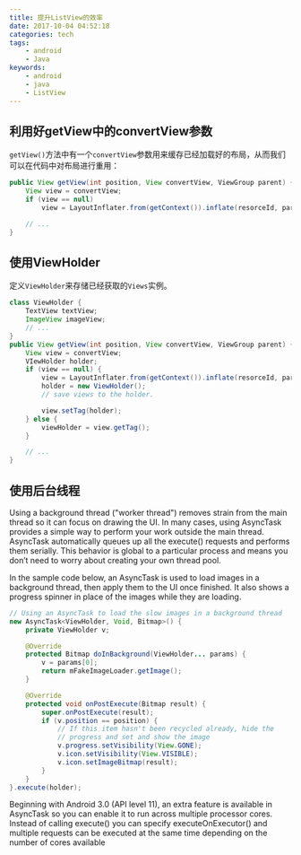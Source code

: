 ```yaml
---
title: 提升ListView的效率
date: 2017-10-04 04:52:18
categories: tech
tags:
    - android
    - Java
keywords:
    - android
    - java
    - ListView
---
```


## 利用好getView中的convertView参数

`getView()`方法中有一个`convertView`参数用来缓存已经加载好的布局，从而我们可以在代码中对布局进行重用：

```java
public View getView(int position, View convertView, ViewGroup parent) {
    View view = convertView;
    if (view == null)
        view = LayoutInflater.from(getContext()).inflate(resorceId, parent, false);

    // ...
}
```

## 使用ViewHolder

定义`ViewHolder`来存储已经获取的`Views`实例。

```java
class ViewHolder {
    TextView textView;
    ImageView imageView;
    // ...
}
public View getView(int position, View convertView, ViewGroup parent) {
    View view = convertView;
    VIewHolder holder;
    if (view == null) {
        view = LayoutInflater.from(getContext()).inflate(resorceId, parent, false);
        holder = new ViewHolder();
        // save views to the holder.

        view.setTag(holder);
    } else {
        viewHolder = view.getTag();
    }

    // ...
}

```

## 使用后台线程

Using a background thread ("worker thread") removes strain from the main thread so it can focus on drawing the UI. In many cases, using AsyncTask provides a simple way to perform your work outside the main thread. AsyncTask automatically queues up all the execute() requests and performs them serially. This behavior is global to a particular process and means you don’t need to worry about creating your own thread pool.

In the sample code below, an AsyncTask is used to load images in a background thread, then apply them to the UI once finished. It also shows a progress spinner in place of the images while they are loading.

```java
// Using an AsyncTask to load the slow images in a background thread
new AsyncTask<ViewHolder, Void, Bitmap>() {
    private ViewHolder v;

    @Override
    protected Bitmap doInBackground(ViewHolder... params) {
        v = params[0];
        return mFakeImageLoader.getImage();
    }

    @Override
    protected void onPostExecute(Bitmap result) {
        super.onPostExecute(result);
        if (v.position == position) {
            // If this item hasn't been recycled already, hide the
            // progress and set and show the image
            v.progress.setVisibility(View.GONE);
            v.icon.setVisibility(View.VISIBLE);
            v.icon.setImageBitmap(result);
        }
    }
}.execute(holder);
```

Beginning with Android 3.0 (API level 11), an extra feature is available in AsyncTask so you can enable it to run across multiple processor cores. Instead of calling execute() you can specify executeOnExecutor() and multiple requests can be executed at the same time depending on the number of cores available
<!--stackedit_data:
eyJoaXN0b3J5IjpbMTg1MTEzMjI0LDE1Njc2NTExMV19
-->